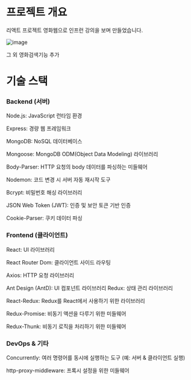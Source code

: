 # 프로젝트 개요
리액트 프로젝트 영화웹으로 인프런 강의을 보며 만들었습니다. 


![image](https://github.com/user-attachments/assets/963a62df-24ea-40e5-be9e-800348d4e07f)

그 외 영화검색기능 추가

# 기술 스택
 ### Backend (서버)

Node.js: JavaScript 런타임 환경


Express: 경량 웹 프레임워크


MongoDB: NoSQL 데이터베이스


Mongoose: MongoDB ODM(Object Data Modeling) 라이브러리


Body-Parser: HTTP 요청의 body 데이터를 파싱하는 미들웨어


Nodemon: 코드 변경 시 서버 자동 재시작 도구


Bcrypt: 비밀번호 해싱 라이브러리


JSON Web Token (JWT): 인증 및 보안 토큰 기반 인증


Cookie-Parser: 쿠키 데이터 파싱


### Frontend (클라이언트)


React: UI 라이브러리


React Router Dom: 클라이언트 사이드 라우팅


Axios: HTTP 요청 라이브러리


Ant Design (AntD): UI 컴포넌트 라이브러리
Redux: 상태 관리 라이브러리


React-Redux: Redux를 React에서 사용하기 위한 라이브러리


Redux-Promise: 비동기 액션을 다루기 위한 미들웨어


Redux-Thunk: 비동기 로직을 처리하기 위한 미들웨어


### DevOps & 기타


Concurrently: 여러 명령어를 동시에 실행하는 도구 (예: 서버 & 클라이언트 실행)


http-proxy-middleware: 프록시 설정을 위한 미들웨어




